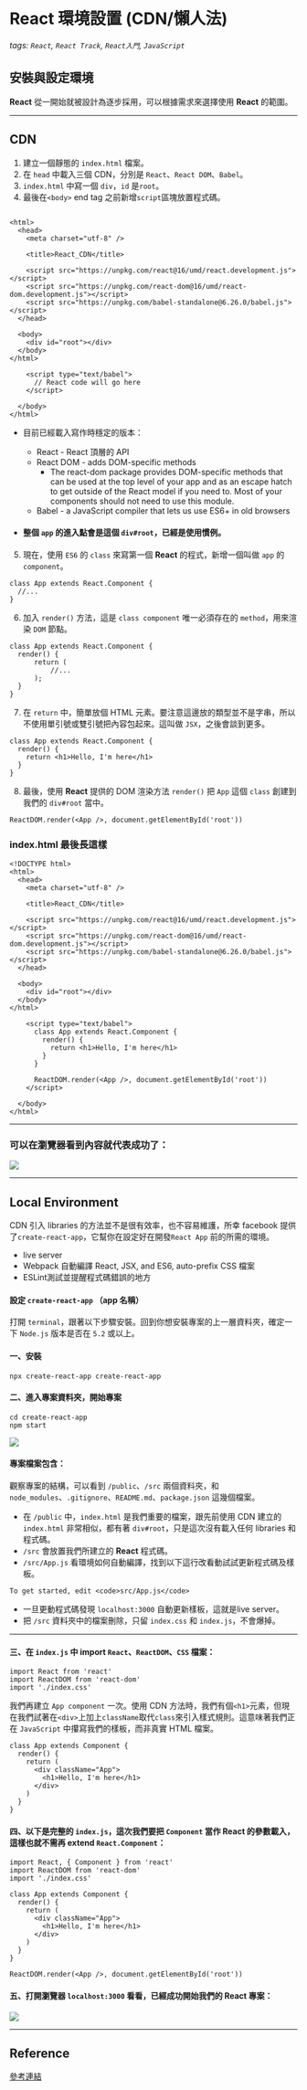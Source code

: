React 環境設置 (CDN/懶人法)
===

###### tags: `React`, `React Track`, `React入門`, `JavaScript`


## 安裝與設定環境

**React** 從一開始就被設計為逐步採用，可以根據需求來選擇使用 **React** 的範圍。

---

## CDN

1. 建立一個靜態的 `index.html` 檔案。
2. 在 `head` 中載入三個 CDN，分別是 `React`、`React DOM`、`Babel`。
3. `index.html` 中寫一個 `div`，`id` 是`root`。
4. 最後在`<body>` end tag 之前新增`script`區塊放置程式碼。
```htmlmixed=

<html>
  <head>
    <meta charset="utf-8" />

    <title>React_CDN</title>

    <script src="https://unpkg.com/react@16/umd/react.development.js"></script>
    <script src="https://unpkg.com/react-dom@16/umd/react-dom.development.js"></script>
    <script src="https://unpkg.com/babel-standalone@6.26.0/babel.js"></script>
  </head>

  <body>
    <div id="root"></div>
  </body>
</html>

    <script type="text/babel">
      // React code will go here
    </script>

  </body>
</html>
```

- 目前已經載入寫作時穩定的版本：
    - React - React 頂層的 API
    - React DOM - adds DOM-specific methods
        - The react-dom package provides DOM-specific methods that can be used at the top level of your app and as an escape hatch to get outside of the React model if you need to. Most of your components should not need to use this module.
    - Babel - a JavaScript compiler that lets us use ES6+ in old browsers

- #### 整個 `app` 的進入點會是這個 `div#root`，已經是使用慣例。


5. 現在，使用 `ES6` 的 `class` 來寫第一個 **React** 的程式，新增一個叫做 `app` 的 `component`。
```javascript=
class App extends React.Component {
  //...
}
```

6. 加入 `render()` 方法，這是 `class component` 唯一必須存在的 `method`，用來渲染 `DOM` 節點。

```javascript=
class App extends React.Component {
  render() {
      return (
          //...
      );
  }
}
```

7. 在 `return` 中，簡單放個 HTML 元素。要注意這邊放的類型並不是字串，所以不使用單引號或雙引號把內容包起來。這叫做 `JSX`，之後會談到更多。

```javascript=
class App extends React.Component {
  render() {
    return <h1>Hello, I'm here</h1>
  }
}
```
8. 最後，使用 **React** 提供的 DOM 渲染方法 `render()` 把 `App` 這個 `class` 創建到我們的 `div#root` 當中。

```javascript=
ReactDOM.render(<App />, document.getElementById('root'))
```


### index.html 最後長這樣

```javascript=
<!DOCTYPE html>
<html>
  <head>
    <meta charset="utf-8" />

    <title>React_CDN</title>

    <script src="https://unpkg.com/react@16/umd/react.development.js"></script>
    <script src="https://unpkg.com/react-dom@16/umd/react-dom.development.js"></script>
    <script src="https://unpkg.com/babel-standalone@6.26.0/babel.js"></script>
  </head>

  <body>
    <div id="root"></div>
  </body>
</html>

    <script type="text/babel">
      class App extends React.Component {
        render() {
          return <h1>Hello, I'm here</h1>
        }
      }

      ReactDOM.render(<App />, document.getElementById('root'))
    </script>

  </body>
</html>
```

---

### 可以在瀏覽器看到內容就代表成功了：
![](https://i.imgur.com/b2Vd21c.png)


---

## Local Environment

CDN 引入 libraries 的方法並不是很有效率，也不容易維護，所幸 facebook 提供了`create-react-app`，它幫你在設定好在開發`React App` 前的所需的環境。
- live server
- Webpack 自動編譯 React, JSX, and ES6, auto-prefix CSS 檔案
- ESLint測試並提醒程式碼錯誤的地方

#### 設定 `create-react-app` （app 名稱）

打開 `terminal`，跟著以下步驟安裝。回到你想安裝專案的上一層資料夾，確定一下 `Node.js` 版本是否在 `5.2` 或以上。


#### 一、安裝
```bash=
npx create-react-app create-react-app
```

#### 二、進入專案資料夾，開始專案
```bash=
cd create-react-app
npm start
```

![](https://i.imgur.com/fgdmxV5.png)

#### 專案檔案包含：

觀察專案的結構，可以看到 `/public`、`/src` 兩個資料夾，和`node_modules`、`.gitignore`、`README.md`、`package.json` 這幾個檔案。

- 在 `/public` 中，`index.html` 是我們重要的檔案，跟先前使用 CDN 建立的 `index.html` 非常相似，都有著 `div#root`，只是這次沒有載入任何 libraries 和程式碼。
- `/src` 會放置我們所建立的 **React** 程式碼。
- `/src/App.js` 看環境如何自動編譯，找到以下這行改看動試試更新程式碼及樣板。
```javascript=
To get started, edit <code>src/App.js</code>
```
- 一旦更動程式碼發現 `localhost:3000` 自動更新樣板，這就是live server。
- 把 `/src` 資料夾中的檔案刪除，只留 `index.css` 和 `index.js`，不會爆掉。

---

#### 三、在 `index.js` 中 **import** `React`、`ReactDOM`、`CSS` 檔案：

```javascript=
import React from 'react'
import ReactDOM from 'react-dom'
import './index.css'
```


我們再建立 `App component` 一次。使用 CDN 方法時，我們有個`<h1>`元素，但現在我們試著在`<div>`上加上`className`取代`class`來引入樣式規則。這意味著我們正在 `JavaScript` 中攥寫我們的樣板，而非真實 HTML 檔案。

```javascript=
class App extends Component {
  render() {
    return (
      <div className="App">
        <h1>Hello, I'm here</h1>
      </div>
    )
  }
}
```

#### 四、以下是完整的 `index.js`，這次我們要把 `Component` 當作 **React** 的參數載入，這樣也就不需再 extend `React.Component`：

```javascript=
import React, { Component } from 'react'
import ReactDOM from 'react-dom'
import './index.css'

class App extends Component {
  render() {
    return (
      <div className="App">
        <h1>Hello, I'm here</h1>
      </div>
    )
  }
}

ReactDOM.render(<App />, document.getElementById('root'))
```

#### 五、打開瀏覽器 `localhost:3000` 看看，已經成功開始我們的 React 專案：

![](https://i.imgur.com/BjzXdwT.png)


---

## Reference

[參考連結](https://www.taniarascia.com/getting-started-with-react/)